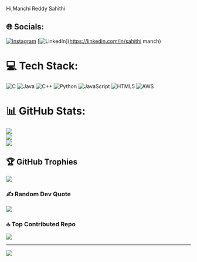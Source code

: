 Hi,Manchi Reddy Sahithi
## 🌐 Socials:
[![Instagram](https://img.shields.io/badge/Instagram-%23E4405F.svg?logo=Instagram&logoColor=white)](https://instagram.com/sahithi_reddy__19) [![LinkedIn](https://img.shields.io/badge/LinkedIn-%230077B5.svg?logo=linkedin&logoColor=white)](https://linkedin.com/in/sahithi manch) 

# 💻 Tech Stack:
![C](https://img.shields.io/badge/c-%2300599C.svg?style=for-the-badge&logo=c&logoColor=white) ![Java](https://img.shields.io/badge/java-%23ED8B00.svg?style=for-the-badge&logo=openjdk&logoColor=white) ![C++](https://img.shields.io/badge/c++-%2300599C.svg?style=for-the-badge&logo=c%2B%2B&logoColor=white) ![Python](https://img.shields.io/badge/python-3670A0?style=for-the-badge&logo=python&logoColor=ffdd54) ![JavaScript](https://img.shields.io/badge/javascript-%23323330.svg?style=for-the-badge&logo=javascript&logoColor=%23F7DF1E) ![HTML5](https://img.shields.io/badge/html5-%23E34F26.svg?style=for-the-badge&logo=html5&logoColor=white) ![AWS](https://img.shields.io/badge/AWS-%23FF9900.svg?style=for-the-badge&logo=amazon-aws&logoColor=white)
# 📊 GitHub Stats:
![](https://github-readme-stats.vercel.app/api?username=sahithi-191m&theme=dark&hide_border=false&include_all_commits=true&count_private=false)<br/>
![](https://nirzak-streak-stats.vercel.app/?user=sahithi-191m&theme=dark&hide_border=false)<br/>
![](https://github-readme-stats.vercel.app/api/top-langs/?username=sahithi-191m&theme=dark&hide_border=false&include_all_commits=true&count_private=false&layout=compact)

## 🏆 GitHub Trophies
![](https://github-profile-trophy.vercel.app/?username=sahithi-191m&theme=radical&no-frame=false&no-bg=true&margin-w=4)

### ✍️ Random Dev Quote
![](https://quotes-github-readme.vercel.app/api?type=horizontal&theme=radical)

### 🔝 Top Contributed Repo
![](https://github-contributor-stats.vercel.app/api?username=sahithi-191m&limit=5&theme=dark&combine_all_yearly_contributions=true)

---
[![](https://visitcount.itsvg.in/api?id=sahithi-191m&icon=0&color=0)](https://visitcount.itsvg.in)

<!-- Proudly created with GPRM ( https://gprm.itsvg.in ) -->
